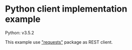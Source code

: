 # Python client implementation example

Python: v3.5.2

This example use ["requests"](http://docs.python-requests.org/en/master/) package as REST client.

